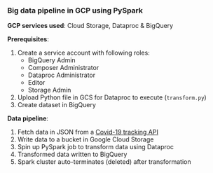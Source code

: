 ### Big data pipeline in GCP using PySpark

**GCP services used**: Cloud Storage, Dataproc & BigQuery

**Prerequisites**:
1. Create a service account with following roles:
    - BigQuery Admin
    - Composer Administrator
    - Dataproc Administrator
    - Editor
    - Storage Admin
2. Upload Python file in GCS for Dataproc to execute (`transform.py`)
3. Create dataset in BigQuery

**Data pipeline**:
1. Fetch data in JSON from a [Covid-19 tracking API](https://covidtracking.com/data/api/version-2)
2. Write data to a bucket in Google Cloud Storage
3. Spin up PySpark job to transform data using Dataproc
4. Transformed data written to BigQuery
5. Spark cluster auto-terminates (deleted) after transformation
